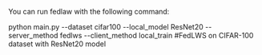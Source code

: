 You can run fedlaw with the following command:

python main.py --dataset cifar100 --local_model ResNet20 --server_method fedlws --client_method local_train
#FedLWS on CIFAR-100 dataset with ResNet20 model

